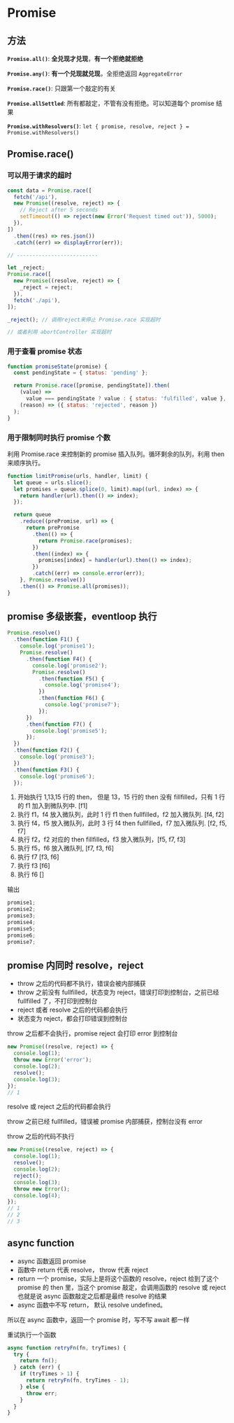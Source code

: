 # Promise

## 方法

**`Promise.all()`**: **全兑现才兑现**，**有一个拒绝就拒绝**

**`Promise.any()`**: **有一个兑现就兑现**，全拒绝返回 `AggregateError`

**`Promise.race()`**: 只跟第一个敲定的有关

**`Promise.allSettled`**: 所有都敲定，不管有没有拒绝。可以知道每个 promise 结果

**`Promise.withResolvers()`**: `let { promise, resolve, reject } = Promise.withResolvers()`

## Promise.race()

### 可以用于请求的超时

```js
const data = Promise.race([
  fetch('/api'),
  new Promise((resolve, reject) => {
    // Reject after 5 seconds
    setTimeout(() => reject(new Error('Request timed out')), 5000);
  }),
])
  .then((res) => res.json())
  .catch((err) => displayError(err));

// --------------------------

let _reject;
Promise.race([
  new Promise((resolve, reject) => {
    _reject = reject;
  }),
  fetch('./api'),
]);

_reject(); // 调用reject来停止 Promise.race 实现超时

// 或者利用 abortController 实现超时
```

### 用于查看 promise 状态

```js
function promiseState(promise) {
  const pendingState = { status: 'pending' };

  return Promise.race([promise, pendingState]).then(
    (value) =>
      value === pendingState ? value : { status: 'fulfilled', value },
    (reason) => ({ status: 'rejected', reason })
  );
}
```

### 用于限制同时执行 promise 个数

利用 Promise.race 来控制新的 promise 插入队列。循环剩余的队列，利用 then 来顺序执行。

```js
function limitPromise(urls, handler, limit) {
  let queue = urls.slice();
  let promises = queue.splice(0, limit).map((url, index) => {
    return handler(url).then(() => index);
  });

  return queue
    .reduce((prePromise, url) => {
      return prePromise
        .then(() => {
          return Promise.race(promises);
        })
        .then((index) => {
          promises[index] = handler(url).then(() => index);
        })
        .catch((err) => console.error(err));
    }, Promise.resolve())
    .then(() => Promise.all(promises));
}
```

## promise 多级嵌套，eventloop 执行

```js {.line-numbers}
Promise.resolve()
  .then(function F1() {
    console.log('promise1');
    Promise.resolve()
      .then(function F4() {
        console.log('promise2');
        Promise.resolve()
          .then(function F5() {
            console.log('promise4');
          })
          .then(function F6() {
            console.log('promise7');
          });
      })
      .then(function F7() {
        console.log('promise5');
      });
  })
  .then(function F2() {
    console.log('promise3');
  })
  .then(function F3() {
    console.log('promise6');
  });
```

1. 开始执行 1,13,15 行的 then， 但是 13，15 行的 then 没有 fillfilled，只有 1 行的 f1 加入到微队列中. [f1]
2. 执行 f1，f4 放入微队列，此时 1 行 f1 then fullfilled，f2 加入微队列. [f4, f2]
3. 执行 f4，f5 放入微队列，此时 3 行 f4 then fullfilled，f7 加入微队列. [f2, f5, f7]
4. 执行 f2，f2 对应的 then fillfilled，f3 放入微队列，[f5, f7, f3]
5. 执行 f5，f6 放入微队列, [f7, f3, f6]
6. 执行 f7 [f3, f6]
7. 执行 f3 [f6]
8. 执行 f6 []

输出

```js
promise1;
promise2;
promise3;
promise4;
promise5;
promise6;
promise7;
```

## promise 内同时 resolve，reject

- throw 之后的代码都不执行，错误会被内部捕获
- throw 之前没有 fullfilled，状态变为 reject，错误打印到控制台，之前已经 fullfilled 了，不打印到控制台
- reject 或者 resolve 之后的代码都会执行
- 状态变为 reject，都会打印错误到控制台

throw 之后都不会执行，promise reject 会打印 error 到控制台

```js
new Promise((resolve, reject) => {
  console.log(1);
  throw new Error('error');
  console.log(2);
  resolve();
  console.log(3);
});
// 1
```

resolve 或 reject 之后的代码都会执行

throw 之前已经 fullfilled，错误被 promise 内部捕获，控制台没有 error

throw 之后的代码不执行

```js
new Promise((resolve, reject) => {
  console.log(1);
  resolve();
  console.log(2);
  reject();
  console.log(3);
  throw new Error();
  console.log(4);
});
// 1
// 2
// 3
```

## async function

- async 函数返回 promise
- 函数中 return 代表 resolve， throw 代表 reject
- return 一个 promise，实际上是将这个函数的 resolve，reject 给到了这个 promise 的 then 里，当这个 promise 敲定，会调用函数的 resolve 或 reject
  也就是说 async 函数敲定之后都是最终 resolve 的结果
- async 函数中不写 return， 默认 resolve undefined。

所以在 async 函数中，返回一个 promise 时，写不写 await 都一样

重试执行一个函数

```js
async function retryFn(fn, tryTimes) {
  try {
    return fn();
  } catch (err) {
    if (tryTimes > 1) {
      return retryFn(fn, tryTimes - 1);
    } else {
      throw err;
    }
  }
}
```
